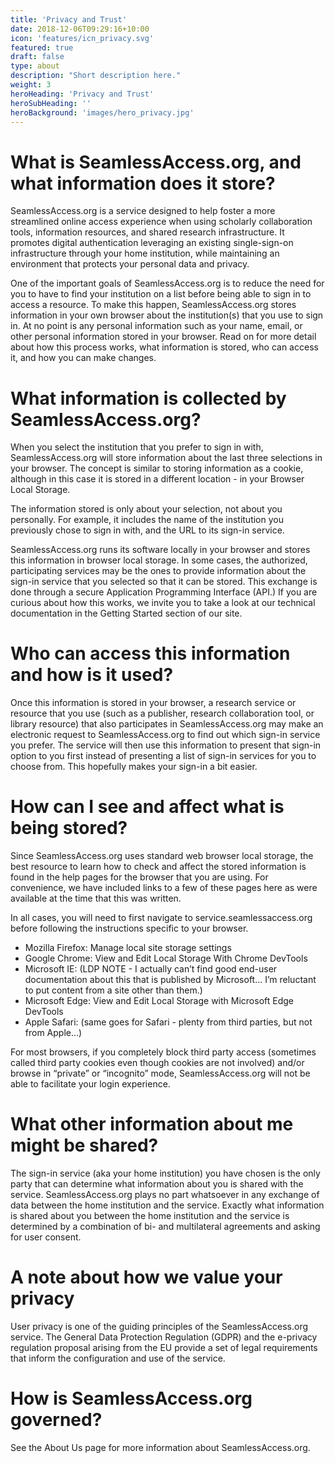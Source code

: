 ```yaml
---
title: 'Privacy and Trust'
date: 2018-12-06T09:29:16+10:00
icon: 'features/icn_privacy.svg'
featured: true
draft: false
type: about
description: "Short description here."
weight: 3
heroHeading: 'Privacy and Trust'
heroSubHeading: ''
heroBackground: 'images/hero_privacy.jpg'
---
```


# What is SeamlessAccess.org, and what information does it store?

SeamlessAccess.org is a service designed to help foster a more streamlined online access experience when using scholarly collaboration tools, information resources, and shared research infrastructure. It promotes digital authentication leveraging an existing single-sign-on infrastructure through your home institution, while maintaining an environment that protects your personal data and privacy.

One of the important goals of SeamlessAccess.org is to reduce the need for you to have to find your institution on a list before being able to sign in to access a resource. To make this happen, SeamlessAccess.org stores information in your own browser about the institution(s) that you use to sign in. At no point is any personal information such as your name, email, or other personal information stored in your browser. Read on for more detail about how this process works, what information is stored, who can access it, and how you can make changes.

# What information is collected by SeamlessAccess.org?

When you select the institution that you prefer to sign in with, SeamlessAccess.org will store information about the last three selections in your browser. The concept is similar to storing information as a cookie, although in this case it is stored in a different location - in your Browser Local Storage.

The information stored is only about your selection, not about you personally. For example, it includes the name of the institution you previously chose to sign in with, and the URL to its sign-in service.

SeamlessAccess.org runs its software locally in your browser and stores this information in browser local storage. In some cases, the authorized, participating services may be the ones to provide information about the sign-in service that you selected so that it can be stored. This exchange is done through a secure Application Programming Interface (API.) If you are curious about how this works, we invite you to take a look at our technical documentation in the Getting Started section of our site.  
   
# Who can access this information and how is it used?

Once this information is stored in your browser, a research service or resource that you use (such as a publisher, research collaboration tool, or library resource)  that also participates in SeamlessAccess.org may make an electronic request to SeamlessAccess.org to find out which sign-in service you prefer. The service will then use this information to present that sign-in option to you first instead of presenting a list of sign-in services for you to choose from. This hopefully makes your sign-in a bit easier.

# How can I see and affect what is being stored?

Since SeamlessAccess.org uses standard web browser local storage, the best resource to learn how to check and affect the stored information is found in the help pages for the browser that you are using. For convenience, we have included links to a few of these pages here as were available at the time that this was written.

In all cases, you will need to first navigate to service.seamlessaccess.org before following the instructions specific to your browser.

* Mozilla Firefox: Manage local site storage settings
* Google Chrome: View and Edit Local Storage With Chrome DevTools
* Microsoft IE: (LDP NOTE - I actually can’t find good end-user documentation about this that is published by Microsoft… I’m reluctant to put content from a site other than them.)
* Microsoft Edge: View and Edit Local Storage with Microsoft Edge DevTools
* Apple Safari: (same goes for Safari - plenty from third parties, but not from Apple…)

For most browsers, if you completely block third party access (sometimes called third party cookies even though cookies are not involved) and/or browse in “private” or “incognito” mode, SeamlessAccess.org will not be able to facilitate your login experience.

# What other information about me might be shared?

The sign-in service (aka your home institution) you have chosen is the only party that can determine what information about you is shared with the service. SeamlessAccess.org plays no part whatsoever in any exchange of data between the home institution and the service. Exactly what information is shared about you between the home institution and the service is determined by a combination of bi- and multilateral agreements and asking for user consent.

# A note about how we value your privacy

User privacy is one of the guiding principles of the SeamlessAccess.org service. The General Data Protection Regulation (GDPR) and the e-privacy regulation proposal arising from the EU provide a set of legal requirements that inform the configuration and use of the service.

# How is SeamlessAccess.org governed?

See the About Us page for more information about SeamlessAccess.org.
